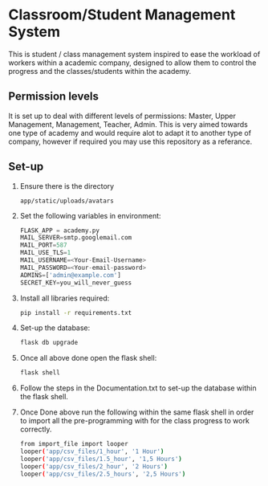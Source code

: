 # Classroom/Student Management System

This is student / class management system inspired to ease the workload of workers within a academic company, designed to allow them to control the progress and the classes/students within the academy.

## Permission levels

It is set up to deal with different levels of permissions: Master, Upper Management, Management, Teacher, Admin.
This is very aimed towards one type of academy and would require alot to adapt it to another type of company, however if required you may use this repository as a referance.




## Set-up

1) Ensure there is the directory

    ```
    app/static/uploads/avatars
    ```

2) Set the following variables in environment:

    ```python
    FLASK_APP = academy.py
    MAIL_SERVER=smtp.googlemail.com
    MAIL_PORT=587
    MAIL_USE_TLS=1
    MAIL_USERNAME=<Your-Email-Username>
    MAIL_PASSWORD=<Your-email-password>
    ADMINS=['admin@example.com']
    SECRET_KEY=you_will_never_guess
    ```

3) Install all libraries required:

    ```bash
    pip install -r requirements.txt
    ```

4) Set-up the database: 

    ```bash
    flask db upgrade
    ```

5) Once all above done open the flask shell:

    ```bash
    flask shell
    ```

6) Follow the steps in the Documentation.txt to set-up the database within the flask shell.

    
7) Once Done above run the following within the same flask shell in order to import all the pre-programming with for the class progress to work correctly.

    ```bash
    from import_file import looper
    looper('app/csv_files/1_hour', '1 Hour')
    looper('app/csv_files/1.5_hour', '1,5 Hours')
    looper('app/csv_files/2_hour', '2 Hours')
    looper('app/csv_files/2.5_hours', '2,5 Hours')
    ```

